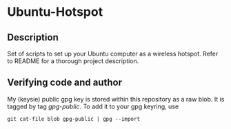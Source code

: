 # Ubuntu-Hotspot #

## Description ##

Set of scripts to set up your Ubuntu computer as a wireless hotspot. Refer to README for a thorough project description.

## Verifying code and author ##

My (keysie) public gpg key is stored within this repository as a raw blob. It is tagged by tag *gpg-public*. To add it to your gpg keyring, use

`git cat-file blob gpg-public | gpg --import`
